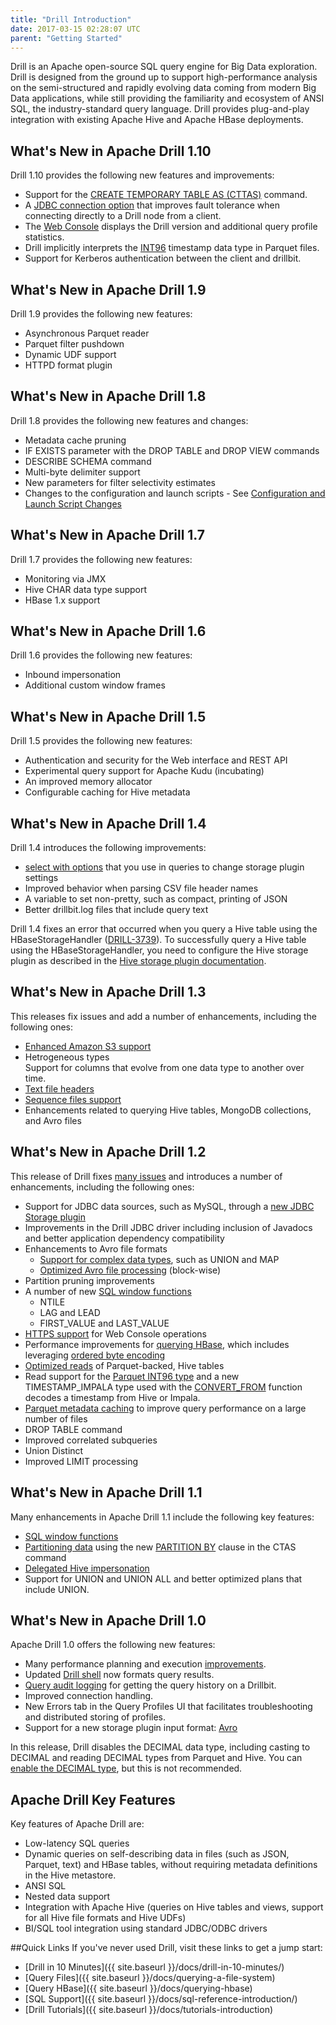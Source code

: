 ```yaml
---
title: "Drill Introduction"
date: 2017-03-15 02:28:07 UTC
parent: "Getting Started"
---
```

Drill is an Apache open-source SQL query engine for Big Data exploration.
Drill is designed from the ground up to support high-performance analysis on
the semi-structured and rapidly evolving data coming from modern Big Data
applications, while still providing the familiarity and ecosystem of ANSI SQL,
the industry-standard query language. Drill provides plug-and-play integration
with existing Apache Hive and Apache HBase deployments.  

## What's New in Apache Drill 1.10  

Drill 1.10 provides the following new features and improvements:  

* Support for the [CREATE TEMPORARY TABLE AS (CTTAS)]({{site.baseurl}}/docs/create-temporary-table-as/) command.
* A [JDBC connection option]({{site.baseurl}}/docs/using-the-jdbc-driver/#using-the-jdbc-url-format-for-a-direct-drillbit-connection) that improves fault tolerance when connecting directly to a Drill node from a client.
* The [Web Console]({{site.baseurl}}/docs/identifying-multiple-drill-versions-in-a-cluster) displays the Drill version and additional query profile statistics.
* Drill implicitly interprets the [INT96]({{site.baseurl}}/docs/parquet-format/#about-int96-support/) timestamp data type in Parquet files.
* Support for Kerberos authentication between the client and drillbit.  
  

## What's New in Apache Drill 1.9  

Drill 1.9 provides the following new features:  

* Asynchronous Parquet reader
* Parquet filter pushdown
* Dynamic UDF support
* HTTPD format plugin   

## What's New in Apache Drill 1.8  

Drill 1.8 provides the following new features and changes: 

* Metadata cache pruning
* IF EXISTS parameter with the DROP TABLE and DROP VIEW commands
* DESCRIBE SCHEMA command
* Multi-byte delimiter support
* New parameters for filter selectivity estimates  
* Changes to the configuration and launch scripts - See [Configuration and Launch Script Changes]({{site.baseurl}}/docs/apache-drill-1-8-0-release-notes/#configuration-and-launch-script-changes)

## What's New in Apache Drill 1.7  

Drill 1.7 provides the following new features:  

* Monitoring via JMX
* Hive CHAR data type support
* HBase 1.x support  

## What's New in Apache Drill 1.6  

Drill 1.6 provides the following new features:  

* Inbound impersonation 
* Additional custom window frames 

## What's New in Apache Drill 1.5  

Drill 1.5 provides the following new features:  

* Authentication and security for the Web interface and REST API
* Experimental query support for Apache Kudu (incubating)
* An improved memory allocator
* Configurable caching for Hive metadata

## What's New in Apache Drill 1.4

Drill 1.4 introduces the following improvements:

* [select with options]({{site.baseurl}}/docs/plugin-configuration-basics/#using-the-formats-attributes-as-table-function-parameters) that you use in queries to change storage plugin settings
* Improved behavior when parsing CSV file header names
* A variable to set non-pretty, such as compact, printing of JSON
* Better drillbit.log files that include query text

Drill 1.4 fixes an error that occurred when you query a Hive table using the HBaseStorageHandler ([DRILL-3739](https://issues.apache.org/jira/browse/DRILL-3739)). To successfully query a Hive table using the HBaseStorageHandler, you need to configure the Hive storage plugin as described in the [Hive storage plugin documentation]({{site.baseurl}}/docs/hive-storage-plugin/#connect-drill-to-the-hive-remote-metastore).

## What's New in Apache Drill 1.3 
This releases fix issues and add a number of enhancements, including the following ones:

* [Enhanced Amazon S3 support]({{site.baseurl}}/docs/s3-storage-plugin/)  
* Hetrogeneous types  
  Support for columns that evolve from one data type to another over time. 
* [Text file headers]({{site.baseurl}}/docs/text-files-csv-tsv-psv/#using-a-header-in-a-file)
* [Sequence files support]({{site.baseurl}}/docs/querying-sequence-files/)
* Enhancements related to querying Hive tables, MongoDB collections, and Avro files

## What's New in Apache Drill 1.2

This release of Drill fixes [many issues]({{site.baseurl}}/docs/apache-drill-1-2-0-release-notes/) and introduces a number of enhancements, including the following ones:

* Support for JDBC data sources, such as MySQL, through a [new JDBC Storage plugin](https://issues.apache.org/jira/browse/DRILL-3180)  
* Improvements in the Drill JDBC driver including inclusion of
Javadocs and better application dependency compatibility  
* Enhancements to Avro file formats  
  * [Support for complex data types](https://issues.apache.org/jira/browse/DRILL-3565), such as UNION and MAP  
  * [Optimized Avro file processing](https://issues.apache.org/jira/browse/DRILL-3720) (block-wise)  
* Partition pruning improvements
* A number of new [SQL window functions]({{site.baseurl}}/docs/sql-window-functions)  
  * NTILE  
  * LAG and LEAD  
  * FIRST_VALUE and LAST_VALUE  
* [HTTPS support]({{site.baseurl}}/docs/configuring-web-console-and-rest-api-security/) for Web Console operations  
* Performance improvements for [querying HBase]({{site.baseurl}}/docs/querying-hbase/#querying-big-endian-encoded-data), which includes leveraging [ordered byte encoding]({{site.baseurl}}/docs/querying-hbase/#leveraging-hbase-ordered-byte-encoding)  
* [Optimized reads]({{site.baseurl}}/docs/querying-hive/#optimizing-reads-of-parquet-backed-tables) of Parquet-backed, Hive tables  
* Read support for the [Parquet INT96 type]({{site.baseurl}}/docs/parquet-format/#about-int96-support) and a new TIMESTAMP_IMPALA type used with the [CONVERT_FROM]({{site.baseurl}}/docs/supported-data-types/#data-types-for-convert_to-and-convert_from-functions) function decodes a timestamp from Hive or Impala.  
* [Parquet metadata caching]({{site.baseurl}}/docs/optimizing-parquet-metadata-reading/) to improve query performance on a large number of files
* DROP TABLE command  
* Improved correlated subqueries  
* Union Distinct  
* Improved LIMIT processing

## What's New in Apache Drill 1.1

Many enhancements in Apache Drill 1.1 include the following key features:

* [SQL window functions]({{site.baseurl}}/docs/sql-window-functions)
* [Partitioning data]({{site.baseurl}}) using the new [PARTITION BY]({{site.baseurl}}/docs/partition-by-clause) clause in the CTAS command
* [Delegated Hive impersonation]({{site.baseurl}}/docs/configuring-user-impersonation-with-hive-authorization/)
* Support for UNION and UNION ALL and better optimized plans that include UNION.

## What's New in Apache Drill 1.0

Apache Drill 1.0 offers the following new features:

* Many performance planning and execution [improvements](/docs/performance-tuning-introduction/).
* Updated [Drill shell]({{site.baseurl}}/docs/configuring-the-drill-shell) now formats query results.
* [Query audit logging]({{site.baseurl}}/docs/getting-query-information/) for getting the query history on a Drillbit.
* Improved connection handling.
* New Errors tab in the Query Profiles UI that facilitates troubleshooting and distributed storing of profiles.
* Support for a new storage plugin input format: [Avro](http://avro.apache.org/docs/current/spec.html)

In this release, Drill disables the DECIMAL data type, including casting to DECIMAL and reading DECIMAL types from Parquet and Hive. You can [enable the DECIMAL type](docs/supported-data-types/#enabling-the-decimal-type), but this is not recommended.

## Apache Drill Key Features

Key features of Apache Drill are:

  * Low-latency SQL queries
  * Dynamic queries on self-describing data in files (such as JSON, Parquet, text) and HBase tables, without requiring metadata definitions in the Hive metastore.
  * ANSI SQL
  * Nested data support
  * Integration with Apache Hive (queries on Hive tables and views, support for all Hive file formats and Hive UDFs)
  * BI/SQL tool integration using standard JDBC/ODBC drivers

##Quick Links
If you've never used Drill, visit these links to get a jump start:

* [Drill in 10 Minutes]({{ site.baseurl }}/docs/drill-in-10-minutes/)
* [Query Files]({{ site.baseurl }}/docs/querying-a-file-system)
* [Query HBase]({{ site.baseurl }}/docs/querying-hbase)
* [SQL Support]({{ site.baseurl }}/docs/sql-reference-introduction/)
* [Drill Tutorials]({{ site.baseurl }}/docs/tutorials-introduction)

